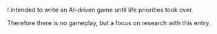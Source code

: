 I intended to write an AI-driven game until life priorities took over.

Therefore there is no gameplay, but a focus on research with this entry.